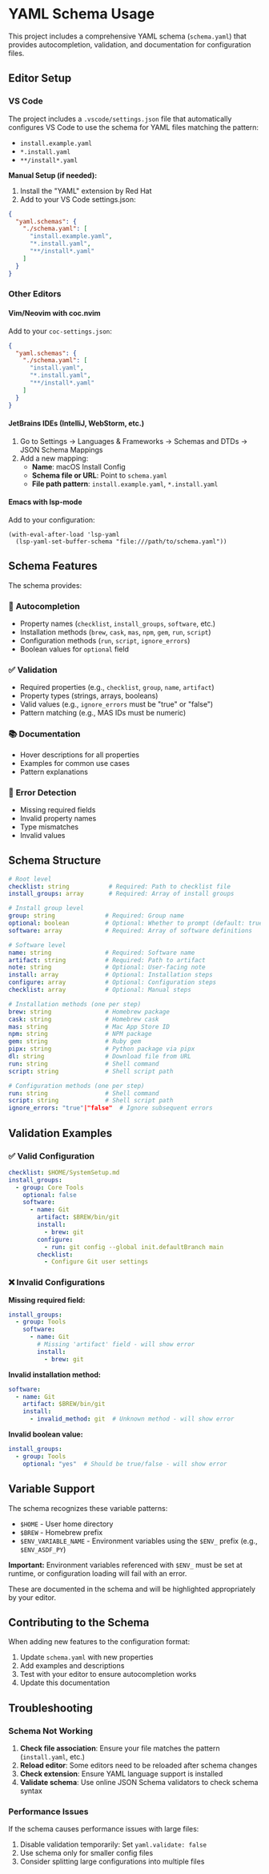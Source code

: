 # YAML Schema Usage

This project includes a comprehensive YAML schema (`schema.yaml`) that provides autocompletion, validation, and documentation for configuration files.

## Editor Setup

### VS Code

The project includes a `.vscode/settings.json` file that automatically configures VS Code to use the schema for YAML files matching the pattern:
- `install.example.yaml`
- `*.install.yaml` 
- `**/install*.yaml`

**Manual Setup (if needed):**

1. Install the "YAML" extension by Red Hat
2. Add to your VS Code settings.json:

```json
{
  "yaml.schemas": {
    "./schema.yaml": [
      "install.example.yaml",
      "*.install.yaml", 
      "**/install*.yaml"
    ]
  }
}
```

### Other Editors

#### Vim/Neovim with coc.nvim

Add to your `coc-settings.json`:

```json
{
  "yaml.schemas": {
    "./schema.yaml": [
      "install.yaml",
      "*.install.yaml",
      "**/install*.yaml"
    ]
  }
}
```

#### JetBrains IDEs (IntelliJ, WebStorm, etc.)

1. Go to Settings → Languages & Frameworks → Schemas and DTDs → JSON Schema Mappings
2. Add a new mapping:
   - **Name**: macOS Install Config
   - **Schema file or URL**: Point to `schema.yaml`
   - **File path pattern**: `install.example.yaml`, `*.install.yaml`

#### Emacs with lsp-mode

Add to your configuration:

```elisp
(with-eval-after-load 'lsp-yaml
  (lsp-yaml-set-buffer-schema "file:///path/to/schema.yaml"))
```

## Schema Features

The schema provides:

### 🎯 **Autocompletion**
- Property names (`checklist`, `install_groups`, `software`, etc.)
- Installation methods (`brew`, `cask`, `mas`, `npm`, `gem`, `run`, `script`)
- Configuration methods (`run`, `script`, `ignore_errors`)
- Boolean values for `optional` field

### ✅ **Validation**
- Required properties (e.g., `checklist`, `group`, `name`, `artifact`)
- Property types (strings, arrays, booleans)
- Valid values (e.g., `ignore_errors` must be "true" or "false")
- Pattern matching (e.g., MAS IDs must be numeric)

### 📚 **Documentation**
- Hover descriptions for all properties
- Examples for common use cases
- Pattern explanations

### 🚨 **Error Detection**
- Missing required fields
- Invalid property names
- Type mismatches
- Invalid values

## Schema Structure

```yaml
# Root level
checklist: string           # Required: Path to checklist file
install_groups: array       # Required: Array of install groups

# Install group level  
group: string              # Required: Group name
optional: boolean          # Optional: Whether to prompt (default: true)
software: array            # Required: Array of software definitions

# Software level
name: string               # Required: Software name
artifact: string           # Required: Path to artifact
note: string               # Optional: User-facing note
install: array             # Optional: Installation steps
configure: array           # Optional: Configuration steps  
checklist: array           # Optional: Manual steps

# Installation methods (one per step)
brew: string               # Homebrew package
cask: string               # Homebrew cask
mas: string                # Mac App Store ID
npm: string                # NPM package
gem: string                # Ruby gem
pipx: string               # Python package via pipx
dl: string                 # Download file from URL
run: string                # Shell command
script: string             # Shell script path

# Configuration methods (one per step)
run: string                # Shell command
script: string             # Shell script path
ignore_errors: "true"|"false"  # Ignore subsequent errors
```

## Validation Examples

### ✅ Valid Configuration

```yaml
checklist: $HOME/SystemSetup.md
install_groups:
  - group: Core Tools
    optional: false
    software:
      - name: Git
        artifact: $BREW/bin/git
        install:
          - brew: git
        configure:
          - run: git config --global init.defaultBranch main
        checklist:
          - Configure Git user settings
```

### ❌ Invalid Configurations

**Missing required field:**
```yaml
install_groups:
  - group: Tools
    software:
      - name: Git
        # Missing 'artifact' field - will show error
        install:
          - brew: git
```

**Invalid installation method:**
```yaml
software:
  - name: Git
    artifact: $BREW/bin/git
    install:
      - invalid_method: git  # Unknown method - will show error
```

**Invalid boolean value:**
```yaml
install_groups:
  - group: Tools
    optional: "yes"  # Should be true/false - will show error
```

## Variable Support

The schema recognizes these variable patterns:
- `$HOME` - User home directory
- `$BREW` - Homebrew prefix
- `$ENV_VARIABLE_NAME` - Environment variables using the `$ENV_` prefix (e.g., `$ENV_ASDF_PY`)

**Important:** Environment variables referenced with `$ENV_` must be set at runtime, or configuration loading will fail with an error.

These are documented in the schema and will be highlighted appropriately by your editor.

## Contributing to the Schema

When adding new features to the configuration format:

1. Update `schema.yaml` with new properties
2. Add examples and descriptions
3. Test with your editor to ensure autocompletion works
4. Update this documentation

## Troubleshooting

### Schema Not Working

1. **Check file association**: Ensure your file matches the pattern (`install.yaml`, etc.)
2. **Reload editor**: Some editors need to be reloaded after schema changes
3. **Check extension**: Ensure YAML language support is installed
4. **Validate schema**: Use online JSON Schema validators to check schema syntax

### Performance Issues

If the schema causes performance issues with large files:
1. Disable validation temporarily: Set `yaml.validate: false`
2. Use schema only for smaller config files
3. Consider splitting large configurations into multiple files